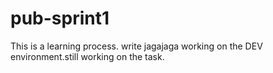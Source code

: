 # pub-sprint1
This is a learning process.
write jagajaga
working on the DEV environment.still working on the task.
